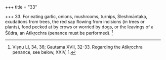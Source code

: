 +++
title = "33"

+++
33. For eating garlic, onions, mushrooms, turnips, Śleshmāntaka, exudations from trees, the red sap flowing from incisions (in trees or plants), food pecked at by crows or worried by dogs, or the leavings of a Śūdra, an Atikṛcchra (penance must be performed). [^22] 


[^22]:  Viṣṇu LI, 34, 36; Gautama XVII, 32-33. Regarding the Atikṛcchra penance, see below, XXIV, 1.
